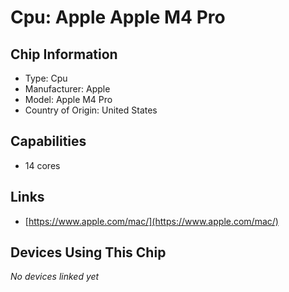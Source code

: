 # Cpu: Apple Apple M4 Pro

## Chip Information

* Type: Cpu
* Manufacturer: Apple
* Model: Apple M4 Pro
* Country of Origin: United States

## Capabilities

* 14 cores

## Links

* [https://www.apple.com/mac/](https://www.apple.com/mac/)

## Devices Using This Chip

*No devices linked yet*
